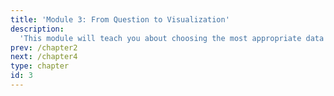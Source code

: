 ```yaml
---
title: 'Module 3: From Question to Visualization'
description:
  'This module will teach you about choosing the most appropriate data visualization for the data-type, statistical question being asked and the communication goals'
prev: /chapter2
next: /chapter4
type: chapter
id: 3
---
```

